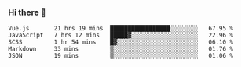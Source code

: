### Hi there 👋

<!--
**xin-code/Xin-code** is a ✨ _special_ ✨ repository because its `README.md` (this file) appears on your GitHub profile.

Here are some ideas to get you started:
<!--START_SECTION:waka-->
```text
Vue.js       21 hrs 19 mins  █████████████████░░░░░░░░   67.95 % 
JavaScript   7 hrs 12 mins   █████▓░░░░░░░░░░░░░░░░░░░   22.96 % 
SCSS         1 hr 54 mins    █▓░░░░░░░░░░░░░░░░░░░░░░░   06.10 % 
Markdown     33 mins         ▒░░░░░░░░░░░░░░░░░░░░░░░░   01.76 % 
JSON         19 mins         ▒░░░░░░░░░░░░░░░░░░░░░░░░   01.06 % 
```
<!--END_SECTION:waka-->

